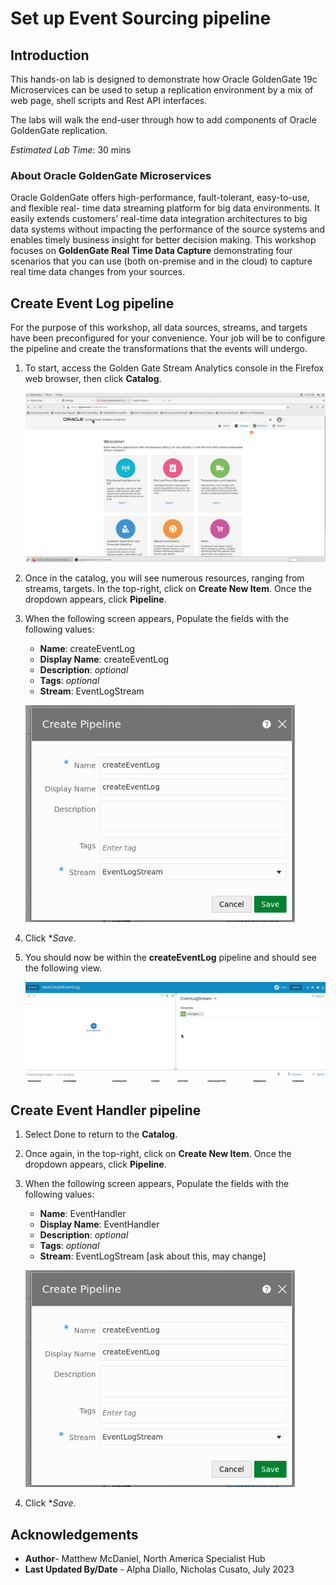 # Set up Event Sourcing pipeline

## Introduction

This hands-on lab is designed to demonstrate how Oracle GoldenGate 19c Microservices can be used to setup a replication environment by a mix of web page, shell scripts and Rest API interfaces.  

The labs will walk the end-user through how to add components of Oracle GoldenGate replication.

*Estimated Lab Time*: 30 mins

### About Oracle GoldenGate Microservices
Oracle GoldenGate offers high-performance, fault-tolerant, easy-to-use, and flexible real- time data streaming platform for big data environments. It easily extends customers’ real-time data integration architectures to big data systems without impacting the performance of the source systems and enables timely business insight for better decision making. This workshop focuses on **GoldenGate Real Time Data Capture** demonstrating four scenarios that you can use (both on-premise and in the cloud) to capture real time data changes from your sources.

## Create Event Log pipeline

For the purpose of this workshop, all data sources, streams, and targets have been preconfigured for your convenience. Your job will be to configure the pipeline and create the transformations that the events will undergo.

1. To start, access the Golden Gate Stream Analytics console in the Firefox web browser, then click **Catalog**.

    ![](images/access-ggsa.png)

2. Once in the catalog, you will see numerous resources, ranging from streams, targets. In the top-right, click on **Create New Item**. Once the dropdown appears, click **Pipeline**.

3. When the following screen appears, Populate the fields with the following values:

    - **Name**: createEventLog
    - **Display Name**: createEventLog
    - **Description**: *optional*
    - **Tags**: *optional*
    - **Stream**: EventLogStream

    ![](images/create-pipeline.png)

4. Click **Save*.

5. You should now be within the **createEventLog** pipeline and should see the following view.

    ![](images/pipeline-view.png)

## Create Event Handler pipeline

1. Select Done to return to the **Catalog**.

2. Once again, in the top-right, click on **Create New Item**. Once the dropdown appears, click **Pipeline**.

3. When the following screen appears, Populate the fields with the following values:

    - **Name**: EventHandler
    - **Display Name**: EventHandler
    - **Description**: *optional*
    - **Tags**: *optional*
    - **Stream**: EventLogStream [ask about this, may change]

    ![](images/create-pipeline.png)

4. Click **Save*.

## Acknowledgements

- **Author**- Matthew McDaniel, North America Specialist Hub
- **Last Updated By/Date** - Alpha Diallo, Nicholas Cusato, July 2023

